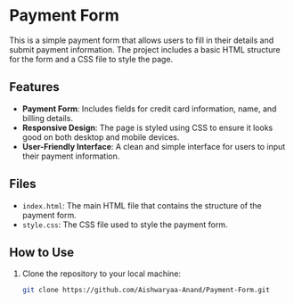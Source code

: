 # Payment Form

This is a simple payment form that allows users to fill in their details and submit payment information. The project includes a basic HTML structure for the form and a CSS file to style the page.

## Features

- **Payment Form**: Includes fields for credit card information, name, and billing details.
- **Responsive Design**: The page is styled using CSS to ensure it looks good on both desktop and mobile devices.
- **User-Friendly Interface**: A clean and simple interface for users to input their payment information.

## Files

- `index.html`: The main HTML file that contains the structure of the payment form.
- `style.css`: The CSS file used to style the payment form.

## How to Use

1. Clone the repository to your local machine:
   ```bash
   git clone https://github.com/Aishwaryaa-Anand/Payment-Form.git
